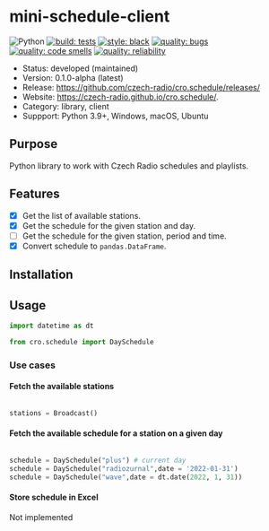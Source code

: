 # mini-schedule-client

![Python](https://img.shields.io/badge/Language-Python-blue.svg)
[![build: tests](https://github.com/czech-radio/cro.schedule/actions/workflows/main.yml/badge.svg)](https://github.com/czech-radio/cro.schedule/actions/workflows/main.yml)
[![style: black](https://img.shields.io/badge/style-black-000000.svg)](https://github.com/psf/black)
[![quality: bugs](https://sonarcloud.io/api/project_badges/measure?project=czech-radio_cro.schedule&metric=bugs)](https://sonarcloud.io/dashboard?id=czech-radio_cro.schedule)
[![quality: code smells](https://sonarcloud.io/api/project_badges/measure?project=czech-radio_cro.schedule&metric=code_smells)](https://sonarcloud.io/dashboard?id=czech-radio_cro.schedule)
[![quality: reliability](https://sonarcloud.io/api/project_badges/measure?project=czech-radio_cro.schedule&metric=reliability_rating)](https://sonarcloud.io/dashboard?id=czech-radio_cro.schedule)

- Status: developed (maintained)
- Version: 0.1.0-alpha (latest)
- Release: https://github.com/czech-radio/cro.schedule/releases/
- Website: https://czech-radio.github.io/cro.schedule/.
- Category: library, client
- Suppport: Python 3.9+, Windows, macOS, Ubuntu

## Purpose

Python library to work with Czech Radio schedules and playlists.

## Features

- [x] Get the list of available stations.
- [x] Get the schedule for the given station and day.
- [ ] Get the schedule for the given station, period and time.
- [x] Convert schedule to `pandas.DataFrame`.

## Installation


## Usage

```python
import datetime as dt

from cro.schedule import DaySchedule
```
### Use cases

#### Fetch the available stations

```python

stations = Broadcast()

```

#### Fetch the available schedule for a station on a given day

```python

schedule = DaySchedule("plus") # current day
schedule = DaySchedule("radiozurnal",date = '2022-01-31')
schedule = DaySchedule("wave",date = dt.date(2022, 1, 31))
```
#### Store schedule in Excel

Not implemented

